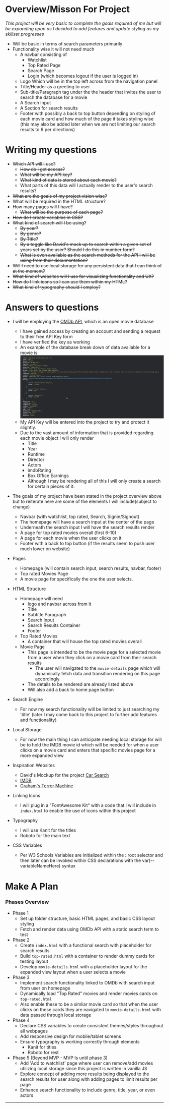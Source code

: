 # Overview/Misson For Project

_This project will be very basic to complete the goals required of me but will be expanding upon as I decided to add features and update styling as my skillset progresses_

- Will be basic in terms of search parameters primarily
- Functionality wise it will not need much
  - A navbar consisting of
    - Watchlist
    - Top Rated Page
    - Search Page
    - Login (which becomes logout if the user is logged in)
  - Logo Which will be in the top left across from the navigation panel
  - Title/Header as a greeting to user
  - Sub-title/Paragraph tag under the the header that invites the user to search the database for a movie
  - A Search Input
  - A Section for search results
  - Footer with possibly a back to top button depending on styling of each movie card and how much of the page it takes styling wise (this may also be added later when we are not limiting our search results to 6 per directions)

# Writing my questions

- ~~Which API will I use?~~
  - ~~How do I get access?~~
  - ~~What will be my API key?~~
  - ~~What kind of data is stored about each movie?~~
  - What parts of this data will I actually render to the user's search results?
- ~~What are the goals of my project vision wise?~~
- What will be required in the HTML structure?
- ~~How many pages will I have?~~
  - ~~What will be the purpose of each page?~~
- ~~How do I create variables in CSS?~~
- ~~What kind of search will I be using?~~
  - ~~By year?~~
  - ~~By genre?~~
  - ~~By Title?~~
  - ~~By a toggle like David's mock up to search within a given set of years set by the user? Should I do this in number form?~~
  - ~~What is even available as the search methods for the API I will be using from their documentation?~~
- ~~Will I need to use local storage for any persistent data that I can think of at the moment?~~
- ~~What kind of websites will I use for visualizing functionality and UX?~~
- ~~How do I link icons so I can use them within my HTML?~~
- ~~What kind of typography should I employ?~~

# Answers to questions

- I will be employing the [OMDb API](https://www.omdbapi.com/), which is an open movie database

  - I have gained access by creating an account and sending a request to their free API Key form
  - I have verified the key as working
  - An example of the database break down of data available for a movie is:
    ![alt text](image.png)
  - My API Key will be entered into the project to try and protect it slightly.
  - Due to the vast amount of information that is provided regarding each movie object I will only render
    - Title
    - Year
    - Runtime
    - Director
    - Actors
    - imdbRating
    - Box Office Earnings
    - Although I may be rendering all of this I will only create a search for certain pieces of it.

- The goals of my project have been stated in the project overview above but to reiterate here are some of the elements I will include(subject to change)
  - Navbar (with watchlist, top rated, Search, Signin/Signout)
  - The homepage will have a search input at the center of the page
  - Underneath the search input I will have the search results render
  - A page for top rated movies overall (first 6-10)
  - A page for each movie when the user clicks on it
  - Footer with a back to top button (if the results seem to push user much lower on website)
- Pages
  - Homepage (will contain search input, search results, navbar, footer)
  - Top rated Movies Page
  - A movie page for specifically the one the user selects.
- HTML Structure
  - Homepage will need
    - logo and navbar across from it
    - Title
    - Subtitle Paragraph
    - Search Input
    - Search Results Container
    - Footer
  - Top Rated Movies
    - A container that will house the top rated movies overall
  - Movie Page
    - This page is intended to be the movie page for a selected movie from a user when they click on a movie card from their search results
      - The user will navigated to the `movie-details` page which will dynamically fetch data and transition rendering on this page accordingly
    - The details to be rendered are already listed above
    - Will also add a back to home page button
- Search Engine
  - For now my search functionality will be limited to just searching my 'title' (later I may come back to this project to further add features and functionality)
- Local Storage
  - For now the main thing I can anticipate needing local storage for will be to hold the IMDB movie id which will be needed for when a user clicks on a movie card and enters that specific movies page for a more expanded view
- Inspiration Websites
  - David's Mockup for the project [Car Search](https://dev.d24jig8s1lr7n9.amplifyapp.com/)
  - [IMDB](https://www.imdb.com/)
  - [Graham's Terror Machine](https://capstone-terror-time-machine-client.vercel.app/)
- Linking Icons
  - I will plug in a "FontAwesome Kit" with a code that I will include in `index.html` to enable the use of icons within this project
- Typography
  - I will use Kanit for the titles
  - Roboto for the main text
- CSS Variables
  - Per W3 Schools Variables are initialized within the ::root selector and then later can be invoked within CSS declarations with the var(--variableNameHere) syntax

# Make A Plan

### Phases Overview

- Phase 1
  - Set up folder structure, basic HTML pages, and basic CSS layout styling
  - Fetch and render data using OMDb API with a static search term to test
- Phase 2
  - Create `index.html` with a functional search with placeholder for search results
  - Build `top-rated.html` with a container to render dummy cards for testing layout
  - Develop `movie-details.html` with a placeholder layout for the expanded view layout when a user selects a movie
- Phase 3
  - Implement search functionality linked to OMDb with search input from user on homepage
  - Dynamically load "Top Rated" movies and render movies cards on `top-rated.html`
  - Also enable these to be a simliar movie card so that when the user clicks on these cards they are navigated to `movie-details.html` with data passed through local storage
- Phase 4
  - Declare CSS variables to create consistent themes/styles throughout all webpages
  - Add responsive design for mobile/tablet screens
  - Ensure typography is working correctly through elements
    - Kanit for titles
    - Roboto for rest
- Phase 5 (Beyond MVP - MVP Is until phase 3)
  - Add 'Add to watchlist' page where user can remove/add movies utilizing local storage since this project is written in vanilla JS
  - Explore concept of adding more results being displayed to the search results for user along with adding pages to limit results per page
  - Enhance search functionality to include genre, title, year, or even actors

---
